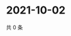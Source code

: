 # 2021-10-02

共 0 条

<!-- BEGIN WEIBO -->
<!-- 最后更新时间 Sat Oct 02 2021 22:11:57 GMT+0800 (China Standard Time) -->

<!-- END WEIBO -->
